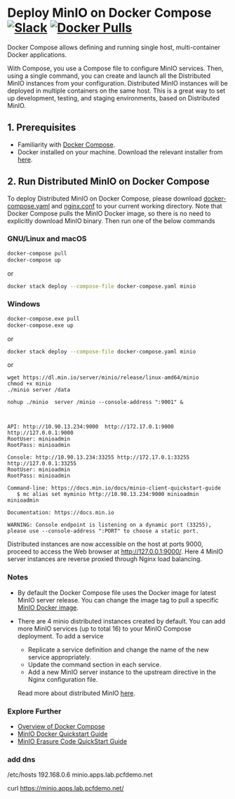 # Deploy MinIO on Docker Compose [![Slack](https://slack.min.io/slack?type=svg)](https://slack.min.io)  [![Docker Pulls](https://img.shields.io/docker/pulls/minio/minio.svg?maxAge=604800)](https://hub.docker.com/r/minio/minio/)

Docker Compose allows defining and running single host, multi-container Docker applications.

With Compose, you use a Compose file to configure MinIO services. Then, using a single command, you can create and launch all the Distributed MinIO instances from your configuration. Distributed MinIO instances will be deployed in multiple containers on the same host. This is a great way to set up development, testing, and staging environments, based on Distributed MinIO.

## 1. Prerequisites

* Familiarity with [Docker Compose](https://docs.docker.com/compose/overview/).
* Docker installed on your machine. Download the relevant installer from [here](https://www.docker.com/community-edition#/download).

## 2. Run Distributed MinIO on Docker Compose

To deploy Distributed MinIO on Docker Compose, please download [docker-compose.yaml](https://github.com/minio/minio/blob/master/docs/orchestration/docker-compose/docker-compose.yaml?raw=true) and [nginx.conf](https://github.com/minio/minio/blob/master/docs/orchestration/docker-compose/nginx.conf?raw=true) to your current working directory. Note that Docker Compose pulls the MinIO Docker image, so there is no need to explicitly download MinIO binary. Then run one of the below commands

### GNU/Linux and macOS

```sh
docker-compose pull
docker-compose up
```

or

```sh
docker stack deploy --compose-file docker-compose.yaml minio
```

### Windows

```sh
docker-compose.exe pull
docker-compose.exe up
```

or

```sh
docker stack deploy --compose-file docker-compose.yaml minio
```
or
```
wget https://dl.min.io/server/minio/release/linux-amd64/minio
chmod +x minio
./minio server /data

nohup ./minio  server /minio --console-address ":9001" &



API: http://10.90.13.234:9000  http://172.17.0.1:9000  http://127.0.0.1:9000
RootUser: minioadmin
RootPass: minioadmin

Console: http://10.90.13.234:33255 http://172.17.0.1:33255 http://127.0.0.1:33255
RootUser: minioadmin
RootPass: minioadmin

Command-line: https://docs.min.io/docs/minio-client-quickstart-guide
   $ mc alias set myminio http://10.90.13.234:9000 minioadmin minioadmin

Documentation: https://docs.min.io

WARNING: Console endpoint is listening on a dynamic port (33255), please use --console-address ":PORT" to choose a static port.

```

Distributed instances are now accessible on the host at ports 9000, proceed to access the Web browser at http://127.0.0.1:9000/. Here 4 MinIO server instances are reverse proxied through Nginx load balancing.

### Notes

* By default the Docker Compose file uses the Docker image for latest MinIO server release. You can change the image tag to pull a specific [MinIO Docker image](https://hub.docker.com/r/minio/minio/).

* There are 4 minio distributed instances created by default. You can add more MinIO services (up to total 16) to your MinIO Compose deployment. To add a service
  * Replicate a service definition and change the name of the new service appropriately.
  * Update the command section in each service.
  * Add a new MinIO server instance to the upstream directive in the Nginx configuration file.

  Read more about distributed MinIO [here](https://docs.min.io/docs/distributed-minio-quickstart-guide).

### Explore Further
- [Overview of Docker Compose](https://docs.docker.com/compose/overview/)
- [MinIO Docker Quickstart Guide](https://docs.min.io/docs/minio-docker-quickstart-guide)
- [MinIO Erasure Code QuickStart Guide](https://docs.min.io/docs/minio-erasure-code-quickstart-guide)

### add dns

/etc/hosts
192.168.0.6 minio.apps.lab.pcfdemo.net

curl https://minio.apps.lab.pcfdemo.net/
